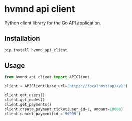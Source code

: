 # hvmnd api client

Python client library for the [Go API application](https://github.com/Smarandii/hvmnd-api).

## Installation

```bash
pip install hvmnd_api_client
```

## Usage

```py
from hvmnd_api_client import APIClient

client = APIClient(base_url='https://localhost/api/v1')

client.get_users()
client.get_nodes()
client.get_payments()
client.create_payment_ticket(user_id=1, amount=10000)
client.cancel_payment(id_='99999')

```